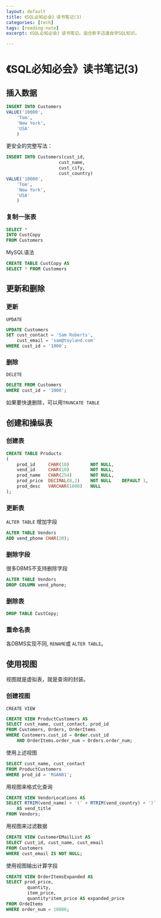 ```yaml
---
layout: default
title: 《SQL必知必会》读书笔记(3)
categories: [tech]
tags: [reading-note]
excerpt: 《SQL必知必会》读书笔记。适合新手迅速自学SQL知识。

---
```

# 《SQL必知必会》读书笔记(3)

## 插入数据

```SQL
INSERT INTO Customers
VALUE('10000',
    'Tom',
    'New York',
    'USA'
    )
```
更安全的完整写法：
```SQL
INSERT INTO Customers(cust_id,
                    cust_name,
                    cust_cify,
                    cust_country)
VALUE('10000',
    'Tom',
    'New York',
    'USA'
    )
```

### 复制一张表

```SQL
SELECT *
INTO CustCopy
FROM Customers
```
MySQL语法
```SQL
CREATE TABLE CustCopy AS
SELECT * FROM Customers
```

## 更新和删除

### 更新
`UPDATE`
```SQL
UPDATE Customers
SET cust_contact = 'Sam Roberts',
    cust_email = 'sam@toyland.com'
WHERE cust_id = '1000';
```

### 删除
`DELETE`
```SQL
DELETE FROM Customers
WHERE cust_id = '1000';
```
如果要快速删除，可以用`TRUNCATE TABLE`

## 创建和操纵表

### 创建表

```SQL
CREATE TABLE Products
(
    prod_id     CHAR(10)        NOT NULL,
    vend_id     CHAR(10)        NOT NULL,
    prod_name   CHAR(254)       NOT NULL,
    prod_price  DECIMAL(8,2)    NOT NULL    DEFAULT 1,
    prod_desc   VARCHAR(1000)   NULL
);
```

### 更新表

`ALTER TABLE`
增加字段
```SQL
ALTER TABLE Vendors
ADD vend_phone CHAR(20);
```

### 删除字段
很多DBMS不支持删除字段
```SQL
ALTER TABLE Vendors
DROP COLUMN vend_phone;
```

### 删除表
```SQL
DROP TABLE CustCopy;
```

### 重命名表
各DBMS实现不同, `RENAME`或 `ALTER TABLE`。

## 使用视图

视图就是虚拟表，就是查询的封装。

### 创建视图

`CREATE VIEW`

```SQL
CREATE VIEW ProductCustomers AS
SELECT cust_name, cust_contact, prod_id
FROM Customers, Orders, OrderItems
WHERE Customers.cust_id = Order.cust_id
    AND OrderItems.order_num = Orders.order_num;
```
使用上述视图
```SQL
SELECT cust_name, cust_contact
FROM ProductCustomers
WHERE prod_id = 'RGAN01';
```

用视图来格式化查询
```SQL
CREATE VIEW VendorLocations AS
SELECT RTRIM(vend_name) + '(' + RTRIM(vend_country) + ')'
    AS vend_title
FROM Vendors;
```

用视图来过滤数据
```SQL
CREATE VIEW CustomerEMailList AS
SELECT cust_id, cust_name, cust_email
FROM Customers
WHERE cust_email IS NOT NULL;
```

使用视图输出计算字段
```SQL
CREATE VIEW OrderItemsExpanded AS
SELECT prod_price,
        quantity,
        item_price,
        quantity*item_price AS expanded_price
FROM OrdeItems
WHERE order_num = 10086;
```
